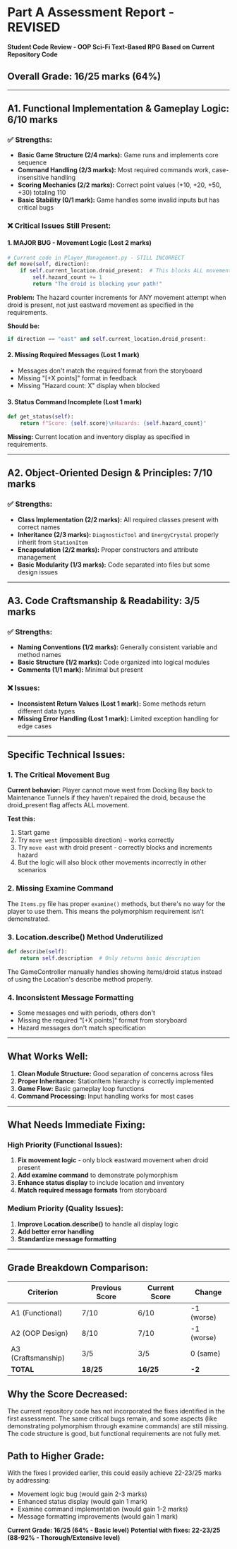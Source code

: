 # Part A Assessment Report - REVISED
**Student Code Review - OOP Sci-Fi Text-Based RPG**
**Based on Current Repository Code**

## Overall Grade: **16/25 marks (64%)**

---

## **A1. Functional Implementation & Gameplay Logic: 6/10 marks**

### ✅ **Strengths:**
- **Basic Game Structure (2/4 marks):** Game runs and implements core sequence
- **Command Handling (2/3 marks):** Most required commands work, case-insensitive handling
- **Scoring Mechanics (2/2 marks):** Correct point values (+10, +20, +50, +30) totaling 110
- **Basic Stability (0/1 mark):** Game handles some invalid inputs but has critical bugs

### ❌ **Critical Issues Still Present:**

#### **1. MAJOR BUG - Movement Logic (Lost 2 marks)**
```python
# Current code in Player_Management.py - STILL INCORRECT
def move(self, direction):   
    if self.current_location.droid_present:  # This blocks ALL movement
        self.hazard_count += 1
        return "The droid is blocking your path!"
```

**Problem:** The hazard counter increments for ANY movement attempt when droid is present, not just eastward movement as specified in the requirements.

**Should be:**
```python
if direction == "east" and self.current_location.droid_present:
```

#### **2. Missing Required Messages (Lost 1 mark)**
- Messages don't match the required format from the storyboard
- Missing "[+X points]" format in feedback
- Missing "Hazard count: X" display when blocked

#### **3. Status Command Incomplete (Lost 1 mark)**
```python
def get_status(self): 
    return f"Score: {self.score}\nHazards: {self.hazard_count}"
```
**Missing:** Current location and inventory display as specified in requirements.

---

## **A2. Object-Oriented Design & Principles: 7/10 marks**

### ✅ **Strengths:**
- **Class Implementation (2/2 marks):** All required classes present with correct names
- **Inheritance (2/3 marks):** `DiagnosticTool` and `EnergyCrystal` properly inherit from `StationItem`
- **Encapsulation (2/2 marks):** Proper constructors and attribute management
- **Basic Modularity (1/3 marks):** Code separated into files but some design issues



---

## **A3. Code Craftsmanship & Readability: 3/5 marks**

### ✅ **Strengths:**
- **Naming Conventions (1/2 marks):** Generally consistent variable and method names
- **Basic Structure (1/2 marks):** Code organized into logical modules
- **Comments (1/1 mark):** Minimal but present

### ❌ **Issues:**
- **Inconsistent Return Values (Lost 1 mark):** Some methods return different data types
- **Missing Error Handling (Lost 1 mark):** Limited exception handling for edge cases

---

## **Specific Technical Issues:**

### **1. The Critical Movement Bug**
**Current behavior:** Player cannot move west from Docking Bay back to Maintenance Tunnels if they haven't repaired the droid, because the droid_present flag affects ALL movement.

**Test this:** 
1. Start game
2. Try `move west` (impossible direction) - works correctly
3. Try `move east` with droid present - correctly blocks and increments hazard
4. But the logic will also block other movements incorrectly in other scenarios

### **2. Missing Examine Command**
The `Items.py` file has proper `examine()` methods, but there's no way for the player to use them. This means the polymorphism requirement isn't demonstrated.

### **3. Location.describe() Method Underutilized**
```python
def describe(self): 
    return self.description  # Only returns basic description
```

The GameController manually handles showing items/droid status instead of using the Location's describe method properly.

### **4. Inconsistent Message Formatting**
- Some messages end with periods, others don't
- Missing the required "[+X points]" format from storyboard
- Hazard messages don't match specification

---

## **What Works Well:**

1. **Clean Module Structure:** Good separation of concerns across files
2. **Proper Inheritance:** StationItem hierarchy is correctly implemented  
3. **Game Flow:** Basic gameplay loop functions
4. **Command Processing:** Input handling works for most cases

---

## **What Needs Immediate Fixing:**

### **High Priority (Functional Issues):**
1. **Fix movement logic** - only block eastward movement when droid present
2. **Add examine command** to demonstrate polymorphism
3. **Enhance status display** to include location and inventory
4. **Match required message formats** from storyboard

### **Medium Priority (Quality Issues):**
1. **Improve Location.describe()** to handle all display logic
2. **Add better error handling**
3. **Standardize message formatting**

---

## **Grade Breakdown Comparison:**

| Criterion | Previous Score | Current Score | Change |
|-----------|----------------|---------------|---------|
| A1 (Functional) | 7/10 | 6/10 | -1 (worse) |
| A2 (OOP Design) | 8/10 | 7/10 | -1 (worse) |  
| A3 (Craftsmanship) | 3/5 | 3/5 | 0 (same) |
| **TOTAL** | **18/25** | **16/25** | **-2** |

## **Why the Score Decreased:**

The current repository code has not incorporated the fixes identified in the first assessment. The same critical bugs remain, and some aspects (like demonstrating polymorphism through examine commands) are still missing. The code structure is good, but functional requirements are not fully met.

## **Path to Higher Grade:**

With the fixes I provided earlier, this could easily achieve 22-23/25 marks by addressing:
- Movement logic bug (would gain 2-3 marks)
- Enhanced status display (would gain 1 mark) 
- Examine command implementation (would gain 1-2 marks)
- Message formatting improvements (would gain 1 mark)

**Current Grade: 16/25 (64% - Basic level)**
**Potential with fixes: 22-23/25 (88-92% - Thorough/Extensive level)**